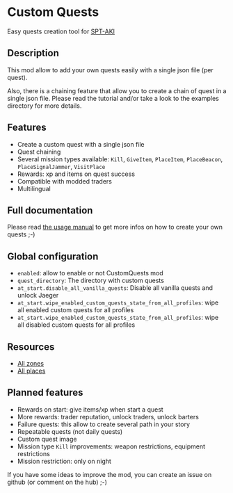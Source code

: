 # Custom Quests
Easy quests creation tool for [SPT-AKI](https://www.sp-tarkov.com/)

## Description
This mod allow to add your own quests easily with a single json file (per quest).

Also, there is a chaining feature that allow you to create a chain of quest in a single json file.
Please read the tutorial and/or take a look to the examples directory for more details.

## Features
- Create a custom quest with a single json file
- Quest chaining
- Several mission types available: `Kill`, `GiveItem`, `PlaceItem`, `PlaceBeacon`, `PlaceSignalJammer`, `VisitPlace`
- Rewards: xp and items on quest success
- Compatible with modded traders
- Multilingual

## Full documentation
Please read [the usage manual](./docs/USAGE_MANUAL.md) to get more infos on how to create your own quests ;-)

## Global configuration
- `enabled`: allow to enable or not CustomQuests mod
- `quest_directory`: The directory with custom quests
- `at_start.disable_all_vanilla_quests`: Disable all vanilla quests and unlock Jaeger
- `at_start.wipe_enabled_custom_quests_state_from_all_profiles`: wipe all enabled custom quests for all profiles
- `at_start.wipe_enabled_custom_quests_state_from_all_profiles`: wipe all disabled custom quests for all profiles

## Resources
- [All zones](./docs/ALL_ZONES.md)
- [All places](./docs/ALL_PLACES.md)

## Planned features
- Rewards on start: give items/xp when start a quest
- More rewards: trader reputation, unlock traders, unlock barters
- Failure quests: this allow to create several path in your story
- Repeatable quests (not daily quests)
- Custom quest image
- Mission type `Kill` improvements: weapon restrictions, equipment restrictions
- Mission restriction: only on night

If you have some ideas to improve the mod, you can create an issue on github (or comment on the hub) ;-)
